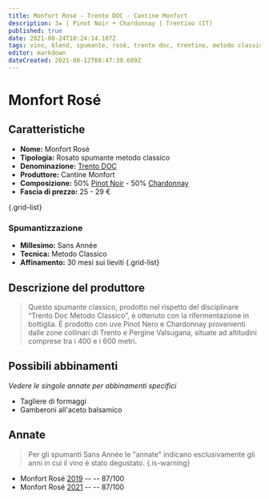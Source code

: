 ```yaml
---
title: Monfort Rosé - Trento DOC - Cantine Monfort
description: 3★ | Pinot Noir + Chardonnay | Trentino (IT)
published: true
date: 2021-08-24T10:24:14.107Z
tags: vino, blend, spumante, rosè, trento doc, trentino, metodo classico, gamberoni all'aceto balsamico, chardonnay, pinot nero, brut, tagliere di formaggi, sans annee
editor: markdown
dateCreated: 2021-08-12T08:47:39.689Z
---
```


# Monfort Rosé

## Caratteristiche
- **Nome:** Monfort Rosé 
- **Tipologia:** Rosato spumante metodo classico
- **Denominazione:** [Trento DOC](/denominazioni/Trentino/DOC/Trento)
- **Produttore:** Cantine Monfort 
- **Composizione:** 50% [Pinot Noir](/vitigni/bacca-nera/pinot-noir) - 50% [Chardonnay](/vitigni/bacca-bianca/chardonnay)
- **Fascia di prezzo:** 25 - 29 €

{.grid-list}

### Spumantizzazione
- **Millesimo:** Sans Année
- **Tecnica:** Metodo Classico
- **Affinamento:** 30 mesi sui lieviti
{.grid-list}

## Descrizione del produttore

> Questo spumante classico, prodotto nel rispetto del disciplinare “Trento Doc Metodo Classico”, è ottenuto con la rifermentazione in bottiglia. È prodotto con uve Pinot Nero e Chardonnay provenienti dalle zone collinari di Trento e Pergine Valsugana, situate ad altitudini comprese tra i 400 e i 600 metri.

## Possibili abbinamenti
*Vedere le singole annate per abbinamenti specifici*

- Tagliere di formaggi
- Gamberoni all'aceto balsamico

## Annate
> Per gli spumanti Sans Année le "annate" indicano esclusivamente gli anni in cui il vino è stato degustato.
{.is-warning}

- Monfort Rosé [2019](/vini/Italia/Trentino/Cantine-Monfort/Monfort-Rose/2019) -- <span class="star-3"></span> -- 87/100
- Monfort Rosé [2021](/vini/Italia/Trentino/Cantine-Monfort/Monfort-Rose/2021) -- <span class="star-3"></span> -- 87/100
